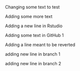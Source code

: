Changing some text to test

Adding some more text


Adding a new line in Rstudio

Adding some text in GitHub 1

Adding a line meant to be reverted

adding new line in branch 1

adding new line in branch 2